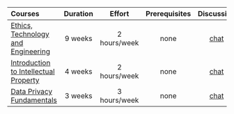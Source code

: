 | Courses                                                                                                    | Duration |    Effort    | Prerequisites |              Discussion               |
| :--------------------------------------------------------------------------------------------------------- | :------: | :----------: | :-----------: | :-----------------------------------: |
| [Ethics, Technology and Engineering](https://www.coursera.org/learn/ethics-technology-engineering)         | 9 weeks  | 2 hours/week |     none      | [chat](https://discord.gg/6ttjPmzZbe) |
| [Introduction to Intellectual Property](https://www.coursera.org/learn/introduction-intellectual-property) | 4 weeks  | 2 hours/week |     none      | [chat](https://discord.gg/YbuERswpAK) |
| [Data Privacy Fundamentals](https://www.coursera.org/learn/northeastern-data-privacy)                      | 3 weeks  | 3 hours/week |     none      | [chat](https://discord.gg/64J34ajNBd) |

